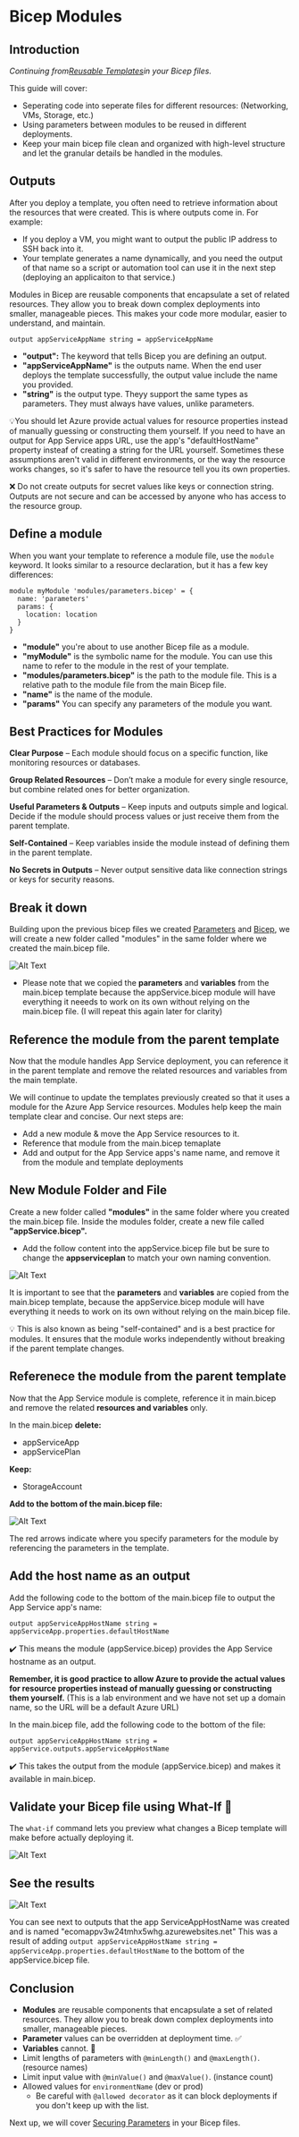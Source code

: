 # Bicep Modules 

## Introduction

*Continuing from[Reusable Templates](./ReusableTemplate.md)in your Bicep files.*

This guide will cover:

+ Seperating code into seperate files for different resources: (Networking, VMs, Storage, etc.)
+ Using parameters between modules to be reused in different deployments.
+  Keep your main bicep file clean and organized with high-level structure and let the granular details be handled in the modules.

## Outputs
After you deploy a template, you often need to retrieve information about the resources that were created. This is where outputs come in. For example:
+ If you deploy a VM, you might want to output the public IP address to SSH back into it. 
+ Your template generates a name dynamically, and you need the output of that name so a script or automation tool can use it in the next step (deploying an applicaiton to that service.)

Modules in Bicep are reusable components that encapsulate a set of related resources. They allow you to break down complex deployments into smaller, manageable pieces. This makes your code more modular, easier to understand, and maintain.

```
output appServiceAppName string = appServiceAppName
```
+ **"output":** The keyword that tells Bicep you are defining an output.
+ **"appServiceAppName"** is the outputs name. When the end user deploys the template successfully, the output value include the name you provided.
+ **"string"** is the output type. Theyy support the same types as parameters. They must always have values, unlike parameters. 

💡You should let Azure provide actual values for resource properties instead of manually guessing or constructing them yourself. If you need to have an output for App Service apps URL, use the app's "defaultHostName" property insteaf of creating a string for the URL yourself. Sometimes these assumptions aren't valid in different environments, or the way the resource works changes, so it's safer to have the resource tell you its own properties.

❌ Do not create outputs for secret values like keys or connection string. Outputs are not secure and can be accessed by anyone who has access to the resource group.

## Define a module
When you want your template to reference a module file, use the ```module``` keyword. It looks similar to a resource declaration, but it has a few key differences:

```bicep
module myModule 'modules/parameters.bicep' = {
  name: 'parameters'
  params: {
    location: location
  }
}
```
+ **"module"** you're about to use another Bicep file as a module. 
+ **"myModule"** is the symbolic name for the module. You can use this name to refer to the module in the rest of your template.
+ **"modules/parameters.bicep"** is the path to the module file. This is a relative path to the module file from the main Bicep file. 
+ **"name"** is the name of the module.
+ **"params"** You can specify any parameters of the module you want. 

## Best Practices for Modules
**Clear Purpose** – Each module should focus on a specific function, like monitoring resources or databases.

**Group Related Resources** – Don’t make a module for every single resource, but combine related ones for better organization.

**Useful Parameters & Outputs** – Keep inputs and outputs simple and logical. Decide if the module should process values or just receive them from the parent template.

**Self-Contained** – Keep variables inside the module instead of defining them in the parent template.

**No Secrets in Outputs** – Never output sensitive data like connection strings or keys for security reasons.

## Break it down
Building upon the previous bicep files we created [Parameters](./ParametersGuide.md) and [Bicep](./bicepreadme.md), we will create a new folder called "modules" in the same folder where we created the main.bicep file. 

![Alt Text](https://i.imgur.com/KsDzuZg.png)

+ Please note that we copied the **parameters** and **variables** from the main.bicep template because the appService.bicep module will have everything it neeeds to work on its own without relying on the main.bicep file. (I will repeat this again later for clarity)



## Reference the module from the parent template
Now that the module handles App Service deployment, you can reference it in the parent template and remove the related resources and variables from the main template.

We will continue to update the templates previously created so that it uses a module for the Azure App Service resources. Modules help keep the main template clear and concise. Our next steps are:
+ Add a new module & move the App Service resources to it.
+ Reference that module from the main.bicep temaplate
+ Add and output for the App Service apps's name name, and remove it from the module and template deployments

## New Module Folder and File
Create a new folder called **"modules"** in the same folder where you created the main.bicep file. Inside the modules folder, create a new file called **"appService.bicep".**

+ Add the follow content into the appService.bicep file but be sure to change the **appserviceplan** to match your own naming convention. 

![Alt Text](https://i.imgur.com/KsDzuZg.png)

It is important to see that the **parameters** and **variables** are copied from the main.bicep template, because the appService.bicep module will have everything it needs to work on its own without relying on the main.bicep file.

💡 This is also known as being "self-contained" and is a best practice for modules. It ensures that the module works independently without breaking if the parent template changes.

## Referenece the module from the parent template
Now that the App Service module is complete, reference it in main.bicep and remove the related **resources and variables** only. 

In the main.bicep **delete:**
+ appServiceApp
+ appServicePlan

**Keep:**
+ StorageAccount

**Add to the bottom of the main.bicep file:**

![Alt Text](https://i.imgur.com/uIgwfgX.png)

The red arrows indicate where you specify parameters for the module by referencing the parameters in the template. 

## Add the host name as an output

Add the following code to the bottom of the main.bicep file to output the App Service app's name:

```bicep
output appServiceAppHostName string = appServiceApp.properties.defaultHostName
```
✔️ This means the module (appService.bicep) provides the App Service hostname as an output.

 **Remember, it is good practice to allow Azure to provide the actual values for resource properties instead of manually guessing or constructing them yourself.** (This is a lab environment and we have not set up a domain name, so the URL will be a default Azure URL)

In the main.bicep file, add the following code to the bottom of the file:

```bicep
output appServiceAppHostName string = appService.outputs.appServiceAppHostName
```
✔️ This takes the output from the module (appService.bicep) and makes it available in main.bicep.

## Validate your Bicep file using What-If 🤔
The ```what-if``` command lets you preview what changes a Bicep template will make before actually deploying it.

![Alt Text](https://i.imgur.com/zDvzJrP.png)

## See the results 

![Alt Text](https://i.imgur.com/VZiZtAJ.png)

You can see next to outputs that the app ServiceAppHostName was created and is named "ecomappv3w24tmhx5whg.azurewebsites.net" This was a result of adding ```output appServiceAppHostName string = appServiceApp.properties.defaultHostName```  to the bottom of the appService.bicep file.


## Conclusion 
+ **Modules** are reusable components that encapsulate a set of related resources. They allow you to break down complex deployments into smaller, manageable pieces.
+ **Parameter** values can be overridden at deployment time. ✅
+ **Variables** cannot. 🚫
+ Limit lengths of parameters with ```@minLength()``` and ```@maxLength()```. (resource names)
+ Limit input value with ```@minValue()``` and ```@maxValue()```. (instance count)
+ Allowed values for ```environmentName``` (dev or prod)
  + Be careful with ```@allowed decorator``` as it can block deployments if you don't keep up with the list.

Next up, we will cover [Securing Parameters](./SecureParameters.md) in your Bicep files.
